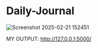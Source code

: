 # Daily-Journal

![Screenshot 2025-02-21 152451](https://github.com/user-attachments/assets/655eca59-96b8-4757-8a14-b0a60aeaaa59)

MY OUTPUT:
http://127.0.0.1:5000/
